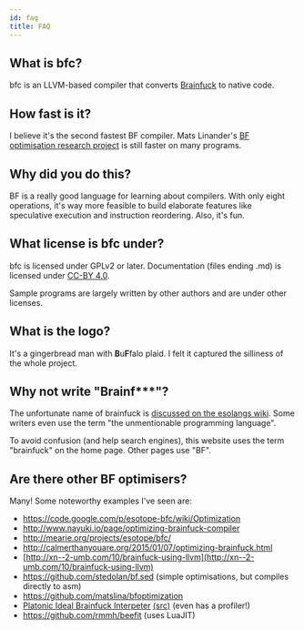 ```yaml
---
id: faq
title: FAQ
---
```


## What is bfc?

bfc is an LLVM-based compiler that converts
[Brainfuck](https://en.wikipedia.org/wiki/Brainfuck) to native code.

## How fast is it?

I believe it's the second fastest BF compiler. Mats Linander's [BF
optimisation research
project](https://github.com/matslina/bfoptimization) is still faster
on many programs.

## Why did you do this?

BF is a really good language for learning about compilers. With only
eight operations, it's way more feasible to build elaborate features
like speculative execution and instruction reordering. Also, it's fun.

## What license is bfc under?

bfc is licensed under GPLv2 or later. Documentation (files ending .md)
is licensed under [CC-BY 4.0](https://creativecommons.org/licenses/by/4.0/).

Sample programs are largely written by other authors and are under
other licenses.

## What is the logo?

It's a gingerbread man with **B**u**F**falo plaid. I felt it captured the
silliness of the whole project.

## Why not write "Brainf***"?

The unfortunate name of brainfuck is [discussed on the esolangs
wiki](https://esolangs.org/wiki/Brainfuck). Some writers even
use the term "the unmentionable programming language".

To avoid confusion (and help search engines), this website uses the
term "brainfuck" on the home page. Other pages use "BF".

## Are there other BF optimisers?

Many! Some noteworthy examples I've seen are:

* https://code.google.com/p/esotope-bfc/wiki/Optimization
* http://www.nayuki.io/page/optimizing-brainfuck-compiler
* http://mearie.org/projects/esotope/bfc/
* http://calmerthanyouare.org/2015/01/07/optimizing-brainfuck.html
* [http://xn--2-umb.com/10/brainfuck-using-llvm](http://xn--2-umb.com/10/brainfuck-using-llvm)
* https://github.com/stedolan/bf.sed (simple optimisations, but
compiles directly to asm)
* https://github.com/matslina/bfoptimization
* [Platonic Ideal Brainfuck Interpeter](http://catseye.tc/node/pibfi)
  [(src)](https://github.com/catseye/pibfi) (even has a profiler!)
* https://github.com/rmmh/beefit (uses LuaJIT)
